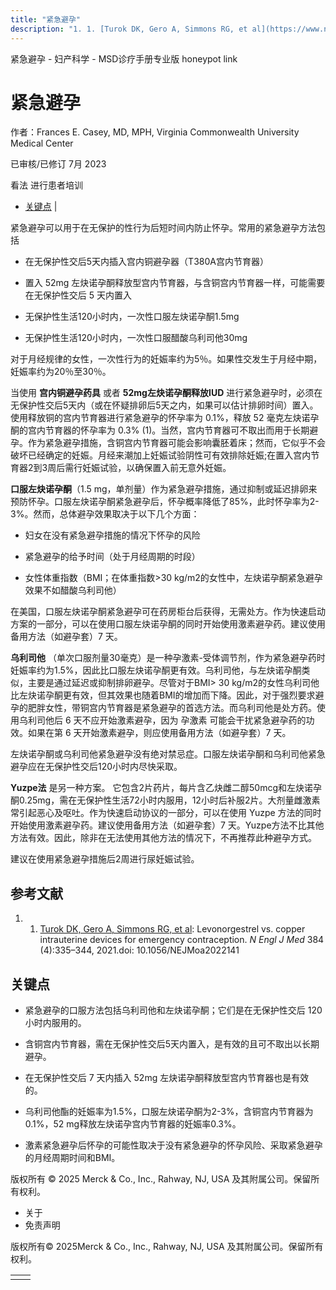 ```yaml
---
title: "紧急避孕"
description: "1. 1. [Turok DK, Gero A, Simmons RG, et al](https://www.ncbi.nlm.nih.gov/pmc/articles/PMC7983017/): Levonorgestrel vs. copper intrauterine devices for emergency contraception. _N Engl J Med_ 384 (4):335–344, 2021.doi: 10.1056/NEJMoa2022141"
---
```


﻿紧急避孕 \- 妇产科学 \- MSD诊疗手册专业版 honeypot link

# 紧急避孕

作者：Frances E. Casey, MD, MPH, Virginia Commonwealth University Medical Center

已审核/已修订 7月 2023

看法 进行患者培训

- [关键点](#关键点_v8580099_zh) \|

紧急避孕可以用于在无保护的性行为后短时间内防止怀孕。常用的紧急避孕方法包括

- 在无保护性交后5天内插入宫内铜避孕器（T380A宫内节育器）

- 置入 52mg 左炔诺孕酮释放型宫内节育器，与含铜宫内节育器一样，可能需要在无保护性交后 5 天内置入

- 无保护性生活120小时内，一次性口服左炔诺孕酮1.5mg

- 无保护性生活120小时内，一次性口服醋酸乌利司他30mg


对于月经规律的女性，一次性行为的妊娠率约为5％。如果性交发生于月经中期，妊娠率约为20％至30％。

当使用 **宫内铜避孕药具** 或者 **52mg左炔诺孕酮释放IUD** 进行紧急避孕时，必须在无保护性交后5天内（或在怀疑排卵后5天之内，如果可以估计排卵时间）置入。使用释放铜的宫内节育器进行紧急避孕的怀孕率为 0.1%，释放 52 毫克左炔诺孕酮的宫内节育器的怀孕率为 0.3% (1)。当然，宫内节育器可不取出而用于长期避孕。作为紧急避孕措施，含铜宫内节育器可能会影响囊胚着床；然而，它似乎不会破坏已经确定的妊娠。月经来潮加上妊娠试验阴性可有效排除妊娠;在置入宫内节育器2到3周后需行妊娠试验，以确保置入前无意外妊娠。

**口服左炔诺孕酮**（1.5 mg，单剂量）作为紧急避孕措施，通过抑制或延迟排卵来预防怀孕。口服左炔诺孕酮紧急避孕后，怀孕概率降低了85%，此时怀孕率为2-3%。然而，总体避孕效果取决于以下几个方面：

- 妇女在没有紧急避孕措施的情况下怀孕的风险

- 紧急避孕的给予时间（处于月经周期的时段）

- 女性体重指数（BMI；在体重指数>30 kg/m2的女性中，左炔诺孕酮紧急避孕效果不如醋酸乌利司他）


在美国，口服左炔诺孕酮紧急避孕可在药房柜台后获得，无需处方。作为快速启动方案的一部分，可以在使用口服左炔诺孕酮的同时开始使用激素避孕药。建议使用备用方法（如避孕套）7 天。

**乌利司他** （单次口服剂量30毫克）是一种孕激素-受体调节剂，作为紧急避孕药时妊娠率约为1.5%，因此比口服左炔诺孕酮更有效。乌利司他，与左炔诺孕酮类似，主要是通过延迟或抑制排卵避孕。尽管对于BMI> 30 kg/m2的女性乌利司他比左炔诺孕酮更有效，但其效果也随着BMI的增加而下降。因此，对于强烈要求避孕的肥胖女性，带铜宫内节育器是紧急避孕的首选方法。而乌利司他是处方药。使用乌利司他后 6 天不应开始激素避孕，因为 孕激素 可能会干扰紧急避孕药的功效。如果在第 6 天开始激素避孕，则应使用备用方法（如避孕套）7 天。

左炔诺孕酮或乌利司他紧急避孕没有绝对禁忌症。口服左炔诺孕酮和乌利司他紧急避孕应在无保护性交后120小时内尽快采取。

**Yuzpe法** 是另一种方案。 它包含2片药片，每片含乙炔雌二醇50mcg和左炔诺孕酮0.25mg，需在无保护性生活72小时内服用，12小时后补服2片。大剂量雌激素常引起恶心及呕吐。作为快速启动协议的一部分，可以在使用 Yuzpe 方法的同时开始使用激素避孕药。建议使用备用方法（如避孕套）7 天。Yuzpe方法不比其他方法有效。因此，除非在无法使用其他方法的情况下，不再推荐此种避孕方式。

建议在使用紧急避孕措施后2周进行尿妊娠试验。

## 参考文献

1. 1. [Turok DK, Gero A, Simmons RG, et al](https://www.ncbi.nlm.nih.gov/pmc/articles/PMC7983017/): Levonorgestrel vs. copper intrauterine devices for emergency contraception. _N Engl J Med_ 384 (4):335–344, 2021.doi: 10.1056/NEJMoa2022141


## 关键点

- 紧急避孕的口服方法包括乌利司他和左炔诺孕酮；它们是在无保护性交后 120 小时内服用的。

- 含铜宫内节育器，需在无保护性交后5天内置入，是有效的且可不取出以长期避孕。

- 在无保护性交后 7 天内插入 52mg 左炔诺孕酮释放型宫内节育器也是有效的。

- 乌利司他酯的妊娠率为1.5%，口服左炔诺孕酮为2-3%，含铜宫内节育器为0.1%，52 mg释放左炔诺孕宫内节育器的妊娠率0.3%。

- 激素紧急避孕后怀孕的可能性取决于没有紧急避孕的怀孕风险、采取紧急避孕的月经周期时间和BMI。




版权所有 © 2025
Merck & Co., Inc., Rahway, NJ, USA 及其附属公司。保留所有权利。

- 关于
- 免责声明

版权所有© 2025Merck & Co., Inc., Rahway, NJ, USA 及其附属公司。保留所有权利。

|     |     |
| --- | --- |
|  |  |
